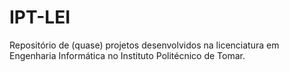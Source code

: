 # IPT-LEI
Repositório de (quase) projetos desenvolvidos na licenciatura em Engenharia Informática no Instituto Politécnico de Tomar.
